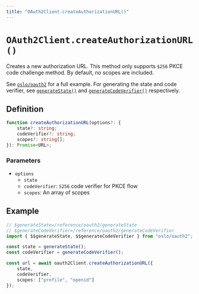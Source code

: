 ```yaml
---
title: "OAuth2Client.createAuthorizationURL()"
---
```


# `OAuth2Client.createAuthorizationURL()`

Creates a new authorization URL. This method only supports `$256` PKCE code challenge method. By default, no scopes are included.

See [`oslo/oauth2`](/reference/oauth2) for a full example. For generating the state and code verifier, see [`generateState()`](/reference/oauth2/generateState) and [`generateCodeVerifier()`](/reference/oauth2/generateCodeVerifier) respectively.

## Definition

```ts
function createAuthorizationURL(options?: {
	state?: string;
	codeVerifier?: string;
	scopes?: string[];
}): Promise<URL>;
```

### Parameters

- `options`
  - `state`
  - `codeVerifier`: `S256` code verifier for PKCE flow
  - `scopes`: An array of scopes

## Example

```ts
// $generateState=/reference/oauth2/generateState
// $generateCodeVerifier=/reference/oauth2/generateCodeVerifier
import { $$generateState, $$generateCodeVerifier } from "oslo/oauth2";

const state = generateState();
const codeVerifier = generateCodeVerifier();

const url = await oauth2Client.createAuthorizationURL({
	state,
	codeVerifier,
	scopes: ["profile", "openid"]
});
```
